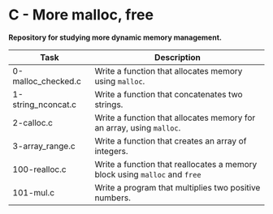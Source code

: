 # C - More malloc, free

**Repository for studying more dynamic memory management.**

| Task | Description |
|--|--|
| 0-malloc_checked.c | Write a function that allocates memory using `malloc`. |
| 1-string_nconcat.c | Write a function that concatenates two strings. |
| 2-calloc.c | Write a function that allocates memory for an array, using `malloc`. |
| 3-array_range.c | Write a function that creates an array of integers. |
| 100-realloc.c | Write a function that reallocates a memory block using `malloc` and `free` |
| 101-mul.c | Write a program that multiplies two positive numbers. |

